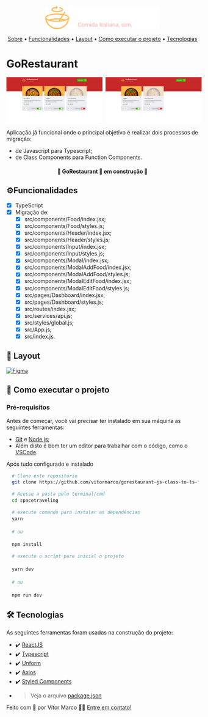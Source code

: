 <p align="center">
  <img src="./github/logo.svg"   width="300px" alt="GoRestaurant" />
</p>

<p align="center">
 <a href="#gorestaurant">Sobre</a> •
 <a href="#%EF%B8%8Ffuncionalidades">Funcionalidades</a> •
 <a href="#-layout">Layout</a> •
 <a href="#-como-executar-o-projeto">Como executar o projeto</a>  •
 <a href="#-tecnologias">Tecnologias</a>
</p>

# GoRestaurant

<div style="display: flex; gap: 8px">
  <img src="./github/baseApp_delete.gif" width="50%" alt="Layout + remove food" />
  <img src="./github/edit_active_createNew.gif" width="50%" alt="Create and edit food" />
</div>

Aplicação já funcional onde o principal objetivo é realizar dois processos de migração: <br />

- de Javascript para Typescript;
- de Class Components para Function Components.

<h4 align="center"> 🚧 GoRestaurant 🚀 em construção 🚧 </h4>

## ⚙️Funcionalidades

- [x] TypeScript
- [x] Migração de:
  - [x] src/components/Food/index.jsx;
  - [x] src/components/Food/styles.js;
  - [x] src/components/Header/index.jsx;
  - [x] src/components/Header/styles.js;
  - [x] src/components/Input/index.jsx;
  - [x] src/components/Input/styles.js;
  - [x] src/components/Modal/index.jsx;
  - [x] src/components/ModalAddFood/index.jsx;
  - [x] src/components/ModalAddFood/styles.js;
  - [x] src/components/ModalEditFood/index.jsx;
  - [x] src/components/ModalEditFood/styles.js;
  - [x] src/pages/Dashboard/index.jsx;
  - [x] src/pages/Dashboard/styles.js;
  - [x] src/routes/index.jsx;
  - [x] src/services/api.js;
  - [x] src/styles/global.js;
  - [x] src/App.js;
  - [x] src/index.js.

## 🎨 Layout

<!-- <p align="center" style="display: flex; align-items: flex-start; justify-content: center; gap: 8px ">
  <img src="./github/#" width="200px" alt="#" />
  <img src="./github/#" width="200px" alt="#" />
</p> -->

<a href="#">
  <img alt="Figma" src="https://img.shields.io/badge/Acessar%20Layout-Figma-FF57B2">
</a>

## 🚀 Como executar o projeto

### Pré-requisitos

Antes de começar, você vai precisar ter instalado em sua máquina as seguintes ferramentas:

- [Git](https://git-scm.com) e [Node.js](https://nodejs.org/en/);
- Além disto é bom ter um editor para trabalhar com o código, como o [VSCode](https://code.visualstudio.com/).

Após tudo configurado e instalado

```bash
  # Clone este repositório
  git clone https://github.com/vitormarco/gorestaurant-js-class-to-ts-func.git
```

```bash
  # Acesse a pasta pelo terminal/cmd
  cd spacetraveling
```

```bash
  # execute comando para instalar as dependências
  yarn

  # ou

  npm install
```

```bash
  # execute o script para inicial o projeto

  yarn dev

  # ou

  npm run dev
```

## 🛠 Tecnologias

As seguintes ferramentas foram usadas na construção do projeto:

- ✔️ [ReactJS](https://reactjs.org/)
- ✔️ [Typescript](https://www.typescriptlang.org/)
- ✔️ [Unform](https://github.com/unform/unform)
- ✔️ [Axios](https://github.com/axios/axios)
- ✔️ [Styled Components](https://styled-components.com/)
- > Veja o arquivo [package.json](https://github.com/vitormarco/class-component-to-function-component-ts/blob/master/package.json)

Feito com 🧡 por Vítor Marco 👋🏽 [Entre em contato!](https://www.linkedin.com/in/vitor-marco/)
